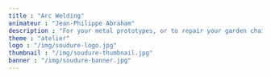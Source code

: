 ```yaml
---
title : "Arc Welding"
animateur : "Jean-Philippe Abraham"
description : "For your metal prototypes, or to repair your garden chairs, Jean-Philippe support you into the practice of arc welding."
theme : "atelier"
logo : "/img/soudure-logo.jpg"
thumbnail : "/img/soudure-thumbnail.jpg"
banner : "/img/soudure-banner.jpg"
---
```

